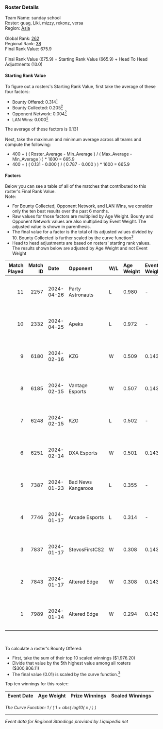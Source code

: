 ### Roster Details<br />
Team Name: sunday school<br />
Roster: guag, Liki, mizzy, rekonz, versa<br />
Region: [Asia]( ../standings_asia.md)<br />
<br />
Global Rank: [262](../standings_global.md)<br />
Regional Rank: [38]( ../standings_asia.md)<br />
Final Rank Value:  675.9<br />
<br />
Final Rank Value (675.9) = Starting Rank Value (665.9) + Head To Head Adjustments (10.0)<br />

#### Starting Rank Value<br />
To figure out a rosters's Starting Rank Value, first take the average of these four factors:<br />
- Bounty Offered: 0.314[<sup>1</sup>](#table2)
- Bounty Collected: 0.205[<sup>2</sup>](#table1)
- Opponent Network: 0.004[<sup>2</sup>](#table1)
- LAN Wins: 0.000[<sup>2</sup>](#table1)

The average of these factors is 0.131<br />
<br />
Next, take the maximum and minimum average across all teams and compute the following:<br />
- 400 + ( ( Roster_Average - Min_Average ) / ( Max_Average - Min_Average ) ) * 1600 = 665.9
- 400 + ( ( 0.131 - 0.000 ) / ( 0.787 - 0.000 ) ) * 1600 = 665.9


#### Factors<br />
Below you can see a table of all of the matches that contributed to this roster's Final Rank Value.<br />
Note:<br />

- For Bounty Collected, Opponent Network, and LAN Wins, we consider only the ten best results over the past 6 months.
- Raw values for those factors are multiplied by Age Weight. Bounty and Opponent Network values are also multiplied by Event Weight. The adjusted value is shown in parenthesis.
- The final value for a factor is the total of its adjusted values divided by 10. Bounty Collected is further scaled by the curve function[<sup>3</sup>](#curveFunction)
- Head to head adjustments are based on rosters' starting rank values. The results shown below are adjusted by Age Weight and not Event Weight
<span id="table1"></span><br />


| Match Played | Match ID | Date       | Opponent           | W/L | Age Weight | Event Weight | Bounty Collected | Opponent Network | LAN Wins  | H2H Adj. | Roster                               |
| -: | -: | :- | :- | :- | :- | :- | :- | :- | :- | -: | :- |
|           11 |     2257 | 2024-04-26 | Party Astronauts   | L   | 0.980      | -            | -                | -                | -         |    -4.88 | guag, Liki, mizzy, rekonz, versa     |
|           10 |     2332 | 2024-04-25 | Apeks              | L   | 0.972      | -            | -                | -                | -         |    -1.49 | guag, Liki, mizzy, rekonz, versa     |
|            9 |     6180 | 2024-02-16 | KZG                | W   | 0.509      | 0.143        | 0.011 (0.001)    | 0.223 (0.016)    | 0 (0.000) |     9.41 | guag, Liki, mizzy, rekonz, versa     |
|            8 |     6185 | 2024-02-15 | Vantage Esports    | W   | 0.507      | 0.143        | 0.000 (0.000)    | 0.014 (0.001)    | 0 (0.000) |     4.50 | guag, Liki, mizzy, rekonz, versa     |
|            7 |     6248 | 2024-02-15 | KZG                | L   | 0.502      | -            | -                | -                | -         |    -6.54 | guag, Liki, mizzy, rekonz, versa     |
|            6 |     6251 | 2024-02-14 | DXA Esports        | W   | 0.501      | 0.143        | 0.005 (0.000)    | 0.196 (0.014)    | 0 (0.000) |     9.01 | guag, Liki, mizzy, rekonz, versa     |
|            5 |     7387 | 2024-01-23 | Bad News Kangaroos | L   | 0.355      | -            | -                | -                | -         |    -6.35 | gump, mizzy, rekonz, versa, viridian |
|            4 |     7746 | 2024-01-17 | Arcade Esports     | L   | 0.314      | -            | -                | -                | -         |    -4.71 | gump, mizzy, nexar, rekonz, versa    |
|            3 |     7837 | 2024-01-17 | StevosFirstCS2     | W   | 0.308      | 0.143        | 0.000 (0.000)    | 0.016 (0.001)    | 0 (0.000) |     2.56 | gump, mizzy, nexar, rekonz, versa    |
|            2 |     7843 | 2024-01-17 | Altered Edge       | W   | 0.308      | 0.143        | 0.002 (0.000)    | 0.086 (0.004)    | 0 (0.000) |     4.27 | gump, mizzy, nexar, rekonz, versa    |
|            1 |     7989 | 2024-01-14 | Altered Edge       | W   | 0.294      | 0.143        | 0.002 (0.000)    | 0.086 (0.004)    | 0 (0.000) |     4.19 | gump, mizzy, nexar, rekonz, versa    |

<br />
<span id="table2"></span><br />
To calculate a roster's Bounty Offered:<br />

- First, take the sum of their top 10 scaled winnings ($1,976.20)
- Divide that value by the 5th highest value among all rosters ($300,806.11)
- The final value (0.01) is scaled by the curve function.[<sup>3</sup>](#curveFunction)

Top ten winnings for this roster:<br />

| Event Date | Age Weight | Prize Winnings | Scaled Winnings |
| :- | -: | :- | :- |


<span id="curveFunction"></span>_The Curve Function: 1 / ( 1 + abs( log10( x ) ) )_<br />

---
_Event data for Regional Standings provided by Liquipedia.net_<br />
